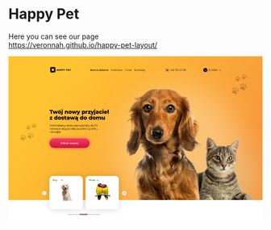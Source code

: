 # Happy Pet
Here you can see our page <br>
https://veronnah.github.io/happy-pet-layout/

![preview img](/preview.png)
